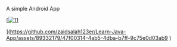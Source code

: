 A simple Android App

[[![11](https://github.com/zaidsalah123er/Learn-Java-App/assets/89332179/ab95c9ff-f531-4529-9346-52d4fd0d66ea)
](https://github.com/zaidsalah123er/Learn-Java-App/assets/89332179/47f00314-4ab5-4dba-b7ff-9c75e0d03ab9
)

](https://github.com/zaidsalah123er/Learn-Java-App/assets/89332179/47f00314-4ab5-4dba-b7ff-9c75e0d03ab9
)
